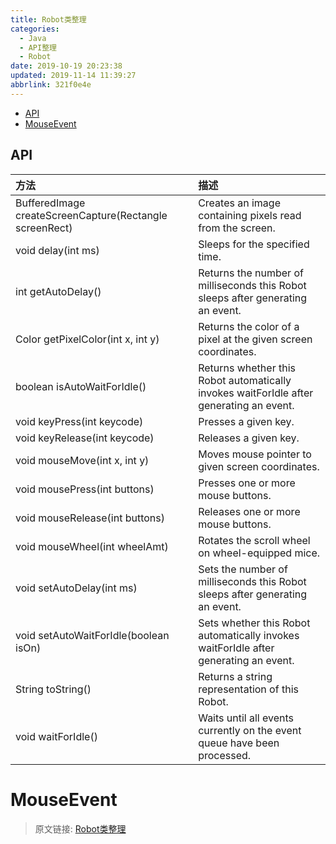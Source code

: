 ```yaml
---
title: Robot类整理
categories: 
  - Java
  - API整理
  - Robot
date: 2019-10-19 20:23:38
updated: 2019-11-14 11:39:27
abbrlink: 321f0e4e
---
```

<div id='my_toc'>

- [API](/blog/321f0e4e/#API)
- [MouseEvent](/blog/321f0e4e/#MouseEvent)

</div>
<!--more-->
<script>if (navigator.platform.toLowerCase() == 'win32'){document.getElementById('my_toc').style.display = 'none';}</script>

<!--end-->
## API ##
|方法|描述|
|:--|:--|
|BufferedImage createScreenCapture(Rectangle screenRect)|Creates an image containing pixels read from the screen.|
|void delay(int ms)|Sleeps for the specified time.|
|int getAutoDelay()|Returns the number of milliseconds this Robot sleeps after generating an event.|
|Color getPixelColor(int x, int y)|Returns the color of a pixel at the given screen coordinates.|
|boolean isAutoWaitForIdle()|Returns whether this Robot automatically invokes waitForIdle after generating an event.|
|void keyPress(int keycode)|Presses a given key.|
|void keyRelease(int keycode)|Releases a given key.|
|void mouseMove(int x, int y)|Moves mouse pointer to given screen coordinates.|
|void mousePress(int buttons)|Presses one or more mouse buttons.|
|void mouseRelease(int buttons)|Releases one or more mouse buttons.|
|void mouseWheel(int wheelAmt)|Rotates the scroll wheel on wheel-equipped mice.|
|void setAutoDelay(int ms)|Sets the number of milliseconds this Robot sleeps after generating an event.|
|void setAutoWaitForIdle(boolean isOn)|Sets whether this Robot automatically invokes waitForIdle after generating an event.|
|String toString()|Returns a string representation of this Robot.|
|void waitForIdle()|Waits until all events currently on the event queue have been processed.|




# MouseEvent #

>原文链接: [Robot类整理](https://lanlan2017.github.io/blog/321f0e4e/)
